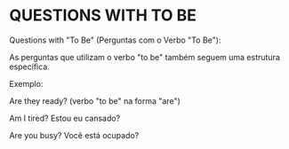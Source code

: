 # QUESTIONS WITH TO BE

Questions with "To Be" (Perguntas com o Verbo "To Be"):

As perguntas que utilizam o verbo "to be" também seguem uma estrutura específica.

Exemplo: 

Are they ready? (verbo "to be" na forma "are")

Am I tired? 
Estou eu cansado?

Are you busy? 
Você está ocupado? 

